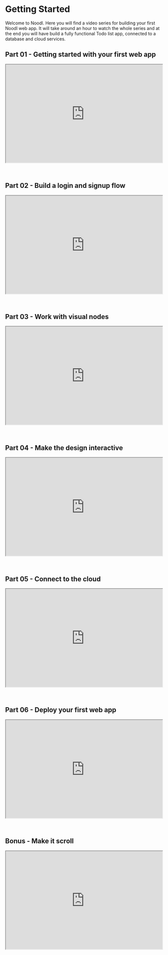 # Getting Started

Welcome to Noodl. Here you will find a video series for building your first Noodl web app. It will take around an hour to watch the whole series and at the end you will have build a fully functional Todo list app, connected to a database and cloud services.

## Part 01 - Getting started with your first web app

<div style="padding:62.5% 0 0 0;position:relative;"><iframe width="100%" height="100%" src="https://www.youtube.com/embed/mUI_qxr6y6Q" style="position:absolute;top:0;left:0; frameborder="0" allow="accelerometer; autoplay; encrypted-media; gyroscope; picture-in-picture" allowfullscreen></iframe>
</iframe></div>
<br>
<br>

## Part 02 - Build a login and signup flow

<div style="padding:62.5% 0 0 0;position:relative;"><iframe width="100%" height="100%" src="https://www.youtube.com/embed/BjlwNorRivg" style="position:absolute;top:0;left:0; frameborder="0" allow="accelerometer; autoplay; encrypted-media; gyroscope; picture-in-picture" allowfullscreen></iframe>
</iframe></div>
<br>
<br>

## Part 03 - Work with visual nodes

<div style="padding:62.5% 0 0 0;position:relative;"><iframe width="100%" height="100%" src="https://www.youtube.com/embed/hhnWX4RA9Rw" style="position:absolute;top:0;left:0; frameborder="0" allow="accelerometer; autoplay; encrypted-media; gyroscope; picture-in-picture" allowfullscreen></iframe>
</iframe></div>
<br>
<br>

## Part 04 - Make the design interactive

<div style="padding:62.5% 0 0 0;position:relative;"><iframe width="100%" height="100%" src="https://www.youtube.com/embed/AF6YOELKVqg" style="position:absolute;top:0;left:0; frameborder="0" allow="accelerometer; autoplay; encrypted-media; gyroscope; picture-in-picture" allowfullscreen></iframe>
</iframe></div>
<br>
<br>

## Part 05 - Connect to the cloud

<div style="padding:62.5% 0 0 0;position:relative;"><iframe width="100%" height="100%" src="https://www.youtube.com/embed/blX-OBe1aQ8" style="position:absolute;top:0;left:0; frameborder="0" allow="accelerometer; autoplay; encrypted-media; gyroscope; picture-in-picture" allowfullscreen></iframe>
</iframe></div>
<br>
<br>

## Part 06 - Deploy your first web app

<div style="padding:62.5% 0 0 0;position:relative;"><iframe width="100%" height="100%" src="https://www.youtube.com/embed/sKr7ydMEnfo" style="position:absolute;top:0;left:0; frameborder="0" allow="accelerometer; autoplay; encrypted-media; gyroscope; picture-in-picture" allowfullscreen></iframe>
</iframe></div>
<br>
<br>

## Bonus - Make it scroll

<div style="padding:62.5% 0 0 0;position:relative;"><iframe width="100%" height="100%" src="https://www.youtube.com/embed/j2NVN7CE9kc" style="position:absolute;top:0;left:0; frameborder="0" allow="accelerometer; autoplay; encrypted-media; gyroscope; picture-in-picture" allowfullscreen></iframe>
</iframe></div>
<br>
<br>
